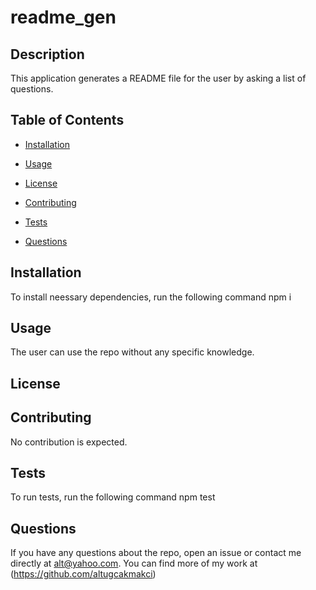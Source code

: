 # readme_gen

## Description

This application generates a README file for the user by asking a list of questions.

## Table of Contents

- [Installation](#installation)

- [Usage](#usage)

- [License](#license)

- [Contributing](#contributing)

- [Tests](#tests)

- [Questions](#questions)

## Installation

To install neessary dependencies, run the following command
npm i 

## Usage
The user can use the repo without any specific knowledge.

## License


## Contributing
No contribution is expected.

## Tests

To run tests, run the following command
npm test

## Questions

If you have any questions about the repo, open an issue or contact me directly at alt@yahoo.com. 
You can find more of my work at (https://github.com/altugcakmakci)
